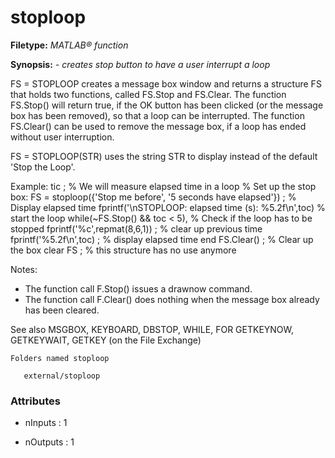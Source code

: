 # stoploop

**Filetype:** _MATLAB&reg; function_

**Synopsis:** _- creates stop button to have a user interrupt a loop_

FS = STOPLOOP creates a message box window and returns a structure FS that
holds two functions, called FS.Stop and FS.Clear. The function FS.Stop()
will return true, if the OK button has been clicked (or the message box
has been removed), so that a loop can be interrupted.
The function FS.Clear() can be used to remove the message box, if a loop
has ended without user interruption.

FS = STOPLOOP(STR) uses the string STR to display instead of the default
'Stop the Loop'.

Example:
     tic ;         % We will measure elapsed time in a loop
                   % Set up the stop box:
     FS = stoploop({'Stop me before', '5 seconds have elapsed'}) ;
                   % Display elapsed time
     fprintf('\nSTOPLOOP: elapsed time (s): %5.2f\n',toc)
                   % start the loop
     while(~FS.Stop() && toc < 5),       % Check if the loop has to be stopped
         fprintf('%c',repmat(8,6,1)) ;   % clear up previous time
         fprintf('%5.2f\n',toc) ;        % display elapsed time
     end
     FS.Clear() ;  % Clear up the box
     clear FS ;    % this structure has no use anymore

Notes:
- The function call F.Stop() issues a drawnow command.
- The function call F.Clear() does nothing when the message box already
     has been cleared.

See also MSGBOX, KEYBOARD, DBSTOP, WHILE, FOR
            GETKEYNOW, GETKEYWAIT, GETKEY (on the File Exchange)

    Folders named stoploop

       external/stoploop


### Attributes


- nInputs : 1

- nOutputs : 1

